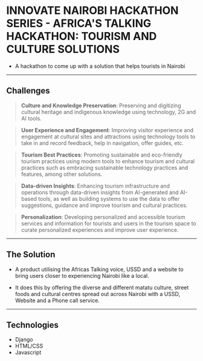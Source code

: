 #  INNOVATE NAIROBI HACKATHON SERIES - AFRICA'S TALKING HACKATHON: TOURISM AND CULTURE SOLUTIONS  

- A hackathon to come up with a solution that helps tourists in Nairobi  

---------------------------  

## Challenges  

> **Culture and Knowledge Preservation**: Preserving and digitizing cultural heritage and indigenous knowledge using technology, 2G and AI tools.  

> **User Experience and Engagement**: Improving visitor experience and engagement at cultural sites and attractions using technology tools to take in and record feedback, help in navigation, offer guides, etc.  

> **Tourism Best Practices**: Promoting sustainable and eco-friendly tourism practices using modern tools to enhance tourism and cultural practices such as embracing sustainable technology practices and features, among other solutions.  

> **Data-driven Insights**: Enhancing tourism infrastructure and operations through data-driven insights from AI-generated and AI-based tools, as well as building systems to use the data to offer suggestions, guidance and improve tourism and cultural practices.  

> **Personalization**: Developing personalized and accessible tourism services and information for tourists and users in the tourism space to curate personalized experiences and improve user experience.  

------------------------------------  

## The Solution  

- A product utilising the Africas Talking voice, USSD and a website to bring users closer to experiencing Nairobi like a local.  

- It does this by offering the diverse and different matatu culture, street foods and cultural centres spread out across Nairobi with a USSD, Website and a Phone call service.  

------------------------  

## Technologies  
- Django  
- HTML/CSS  
- Javascript  
